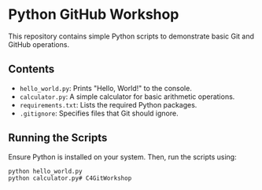 # Python GitHub Workshop

This repository contains simple Python scripts to demonstrate basic Git and GitHub operations.

## Contents

- `hello_world.py`: Prints "Hello, World!" to the console.
- `calculator.py`: A simple calculator for basic arithmetic operations.
- `requirements.txt`: Lists the required Python packages.
- `.gitignore`: Specifies files that Git should ignore.

## Running the Scripts

Ensure Python is installed on your system. Then, run the scripts using:

```bash
python hello_world.py
python calculator.py# C4GitWorkshop
